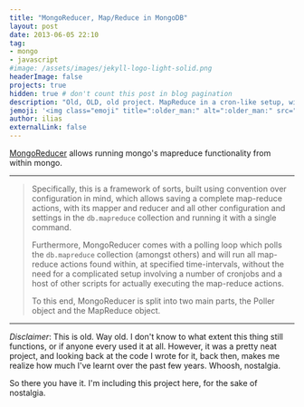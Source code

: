 ```yaml
---
title: "MongoReducer, Map/Reduce in MongoDB"
layout: post
date: 2013-06-05 22:10
tag:
- mongo
- javascript
#image: /assets/images/jekyll-logo-light-solid.png
headerImage: false
projects: true
hidden: true # don't count this post in blog pagination
description: "Old, OLD, old project. MapReduce in a cron-like setup, without external dependencies"
jemoji: '<img class="emoji" title=":older_man:" alt=":older_man:" src="https://assets-cdn.github.com/images/icons/emoji/unicode/1f474.png" height="20" width="20" align="absmiddle">'
author: ilias
externalLink: false
---
```


[MongoReducer](https://github.com/zwilias/mongoReducer) allows running mongo's mapreduce functionality from within mongo.

---

> Specifically, this is a framework of sorts, built using convention over configuration in mind, which allows saving a complete map-reduce actions, with its mapper and reducer and all other configuration and settings in the `db.mapreduce` collection and running it with a single command.
>
> Furthermore, MongoReducer comes with a polling loop which polls the `db.mapreduce` collection (amongst others) and will run all map-reduce actions found within, at specified time-intervals, without the need for a complicated setup involving a number of cronjobs and a host of other scripts for actually executing the map-reduce actions.
>
> To this end, MongoReducer is split into two main parts, the Poller object and the MapReduce object.

---

*Disclaimer*: This is old. Way old. I don't know to what extent this thing still functions, or if anyone every used it at all. However, it was a pretty neat project, and looking back at the code I wrote for it, back then, makes me realize how much I've learnt over the past few years. Whoosh, nostalgia.

So there you have it. I'm including this project here, for the sake of nostalgia.
